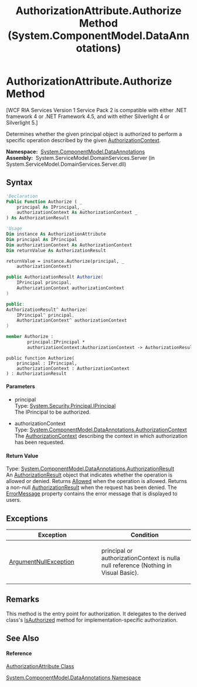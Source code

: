﻿---
title: AuthorizationAttribute.Authorize Method  (System.ComponentModel.DataAnnotations)
TOCTitle: Authorize Method
ms:assetid: M:System.ComponentModel.DataAnnotations.AuthorizationAttribute.Authorize(System.Security.Principal.IPrincipal,System.ComponentModel.DataAnnotations.AuthorizationContext)
ms:mtpsurl: https://msdn.microsoft.com/en-us/library/system.componentmodel.dataannotations.authorizationattribute.authorize(v=VS.91)
ms:contentKeyID: 28754548
ms.date: 01/27/2012
mtps_version: v=VS.91
f1_keywords:
- System.ComponentModel.DataAnnotations.AuthorizationAttribute.Authorize
dev_langs:
- CSharp
- JScript
- VB
- FSharp
- c++
api_location:
- System.ServiceModel.DomainServices.Server.dll
api_name:
- System.ComponentModel.DataAnnotations.AuthorizationAttribute.Authorize
api_type:
- Managed
topic_type:
- apiref
- kbSyntax
product_family_name: VS
ROBOTS: INDEX,FOLLOW
---

# AuthorizationAttribute.Authorize Method

\[WCF RIA Services Version 1 Service Pack 2 is compatible with either .NET framework 4 or .NET Framework 4.5, and with either Silverlight 4 or Silverlight 5.\]

Determines whether the given principal object is authorized to perform a specific operation described by the given [AuthorizationContext](ff422637\(v=vs.91\).md).

**Namespace:**  [System.ComponentModel.DataAnnotations](cc490428\(v=vs.91\).md)  
**Assembly:**  System.ServiceModel.DomainServices.Server (in System.ServiceModel.DomainServices.Server.dll)

## Syntax

``` vb
'Declaration
Public Function Authorize ( _
    principal As IPrincipal, _
    authorizationContext As AuthorizationContext _
) As AuthorizationResult
```

``` vb
'Usage
Dim instance As AuthorizationAttribute
Dim principal As IPrincipal
Dim authorizationContext As AuthorizationContext
Dim returnValue As AuthorizationResult

returnValue = instance.Authorize(principal, _
    authorizationContext)
```

``` csharp
public AuthorizationResult Authorize(
    IPrincipal principal,
    AuthorizationContext authorizationContext
)
```

``` c++
public:
AuthorizationResult^ Authorize(
    IPrincipal^ principal, 
    AuthorizationContext^ authorizationContext
)
```

``` fsharp
member Authorize : 
        principal:IPrincipal * 
        authorizationContext:AuthorizationContext -> AuthorizationResult 
```

``` jscript
public function Authorize(
    principal : IPrincipal, 
    authorizationContext : AuthorizationContext
) : AuthorizationResult
```

#### Parameters

  - principal  
    Type: [System.Security.Principal.IPrincipal](https://msdn.microsoft.com/en-us/library/f8kt7fb8)  
    The IPrincipal to be authorized.  

<!-- end list -->

  - authorizationContext  
    Type: [System.ComponentModel.DataAnnotations.AuthorizationContext](ff422637\(v=vs.91\).md)  
    The [AuthorizationContext](ff422637\(v=vs.91\).md) describing the context in which authorization has been requested.  

#### Return Value

Type: [System.ComponentModel.DataAnnotations.AuthorizationResult](ff422636\(v=vs.91\).md)  
An [AuthorizationResult](ff422636\(v=vs.91\).md) object that indicates whether the operation is allowed or denied. Returns [Allowed](ff423282\(v=vs.91\).md) when the operation is allowed. Returns a non-null [AuthorizationResult](ff422636\(v=vs.91\).md) when the request has been denied. The [ErrorMessage](ff423081\(v=vs.91\).md) property contains the error message that is displayed to users.  

## Exceptions

<table>
<colgroup>
<col style="width: 50%" />
<col style="width: 50%" />
</colgroup>
<thead>
<tr class="header">
<th>Exception</th>
<th>Condition</th>
</tr>
</thead>
<tbody>
<tr class="odd">
<td><a href="https://msdn.microsoft.com/en-us/library/27426hcy">ArgumentNullException</a></td>
<td><p>principal or authorizationContext is nulla null reference (Nothing in Visual Basic).</p></td>
</tr>
</tbody>
</table>

## Remarks

This method is the entry point for authorization. It delegates to the derived class's [IsAuthorized](https://msdn.microsoft.com/en-us/library/m:system.componentmodel.dataannotations.authorizationattribute.isauthorized\(system.security.principal.iprincipal%2csystem.componentmodel.dataannotations.authorizationcontext\)\(v=VS.91\)) method for implementation-specific authorization.

## See Also

#### Reference

[AuthorizationAttribute Class](ff422833\(v=vs.91\).md)

[System.ComponentModel.DataAnnotations Namespace](cc490428\(v=vs.91\).md)

